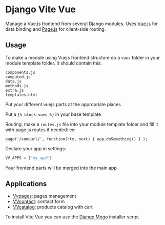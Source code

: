 # Django Vite Vue

Manage a Vue.js frontend from several Django modules. Uses [Vue.js](http://vuejs.org/) for data binding
and [Page.js](https://github.com/visionmedia/page.js) for client-side routing.

## Usage

To make a module using Vuejs frontend structure do a `vues` folder in your module template folder. It should contain this:

   ```
components.js
computed.js
data.js
methods.js
extra.js
templates.html
   ```
   
Put your different vuejs parts at the appropriate places

Put a `{% block vues %}` in your base template 

Routing: make a `routes.js` file into your module template folder and fill it with page.js routes if needed: ex:

   ```javasccript
page('/someurl/', function(ctx, next) { app.doSomething() } );
   ```

Declare your app in settings:

   ```python
VV_APPS = ["my_app"]
   ```
   
Your frontend parts will be merged into the main app

## Applications

- [Vvpages](https://github.com/synw/django-vvpages): pages management
- [VVcontact](https://github.com/synw/django-vvcontact): contact form
- [VVcatalog](https://github.com/synw/django-vvcatalog): products catalog with cart

To install Vite Vue you can use the [Django Mogo](https://github.com/synw/django-mogo) installer script

